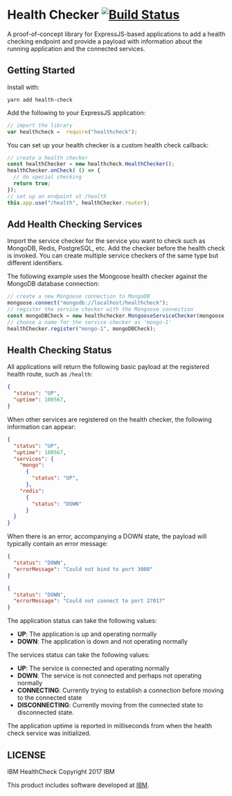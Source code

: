 # Health Checker [![Build Status](https://travis-ci.org/rfdickerson/healthcheck-proof-of-concept.svg?branch=master)](https://travis-ci.org/rfdickerson/healthcheck-proof-of-concept)

A proof-of-concept library for ExpressJS-based applications to add a health checking endpoint and provide a payload with information about the running application and the connected services.

## Getting Started

Install with:

```
yarn add health-check
```

Add the following to your ExpressJS application:

```javascript
// import the library
var healthcheck =  require("healthcheck");
```

You can set up your health checker is a custom health check callback:

```javascript
// create a health checker
const healthChecker = new healthcheck.HealthChecker();
healthChecker.onCheck( () => {
  // do special checking
  return true;
});
// set up an endpoint at /health
this.app.use("/health", healthChecker.router);
```

## Add Health Checking Services

Import the service checker for the service you want to check such as MongoDB, Redis, PostgreSQL, etc.
Add the checker before the health check is invoked. You can create multiple service checkers of the same type but different identifiers.

The following example uses the Mongoose health checker against the MongoDB database connection:

```javascript
// create a new Mongoose connection to MongoDB
mongoose.connect("mongodb://localhost/healthcheck");
// register the service checker with the Mongoose connection
const mongoDBCheck = new healthchecker.MongooseServiceChecker(mongoose.connection);
// choose a name for the service checker as 'mongo-1'
healthChecker.register("mongo-1", mongoDBCheck);
```

## Health Checking Status

All applications will return the following basic payload at the registered health route, such as `/health`:

```json
{
  "status": "UP",
  "uptime": 100567,
}
```

When other services are registered on the health checker, the following information can appear:

```json
{
  "status": "UP",
  "uptime": 100567,
  "services": {
    "mongo":
      {
        "status": "UP",
      },
    "redis":
      {
        "status": "DOWN"
      }
  }
}
```

When there is an error, accompanying a DOWN state, the payload will typically contain an error message:

```json
{
  "status": "DOWN",
  "errorMessage": "Could not bind to port 3000"
}
```

```json
{
  "status": "DOWN",
  "errorMessage": "Could not connect to port 27017"
}
```

The application status can take the following values:

- **UP**: The application is up and operating normally
- **DOWN**: The application is down and not operating normally

The services status can take the following values:

- **UP**: The service is connected and operating normally
- **DOWN**: The service is not connected and perhaps not operating normally
- **CONNECTING**: Currently trying to establish a connection before moving to the connected state
- **DISCONNECTING**: Currently moving from the connected state to disconnected state.

The application uptime is reported in milliseconds from when the health check service was initialized. 

## LICENSE

IBM HealthCheck
Copyright 2017 IBM

This product includes software developed at
[IBM](http://www.ibm.com/).
